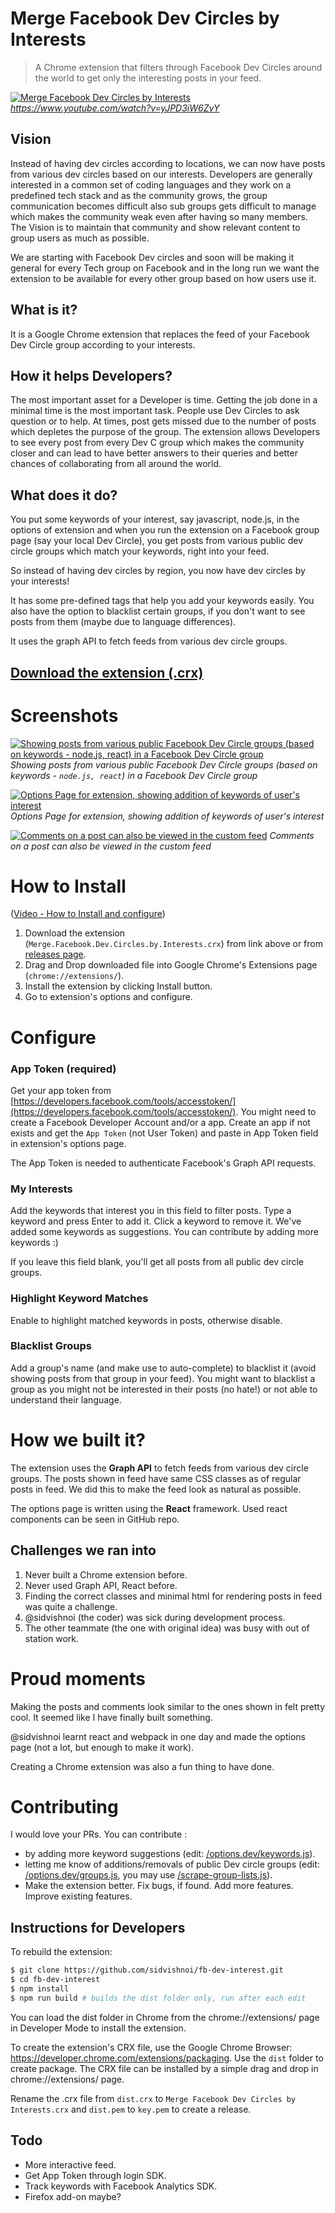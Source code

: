 # Merge Facebook Dev Circles by Interests

> A Chrome extension that filters through Facebook Dev Circles around the world to get only the interesting posts in your feed.

[![Merge Facebook Dev Circles by Interests](https://i.imgur.com/evnMkm8.jpg)](https://www.youtube.com/watch?v=yJPD3iW6ZvY)
*https://www.youtube.com/watch?v=yJPD3iW6ZvY*


## Vision

Instead of having dev circles according to locations, we can now have posts from various dev circles based on our interests.
Developers are generally interested in a common set of coding languages and they work on a predefined tech stack and as the community grows, the group communication becomes difficult also sub groups gets difficult to manage which makes the community weak even after having so many members. The Vision is to maintain that community and show relevant content to group users as much as possible.

We are starting with Facebook Dev circles and soon will be making it general for every Tech group on Facebook and in the long run we want the extension to be available for every other group based on how users use it.


## What is it?

It is a Google Chrome extension that replaces the feed of your Facebook Dev Circle group according to your interests.


## How it helps Developers?

The most important asset for a Developer is time. Getting the job done in a minimal time is the most important task. People use Dev Circles to ask question or to help. At times, post gets missed due to the number of posts which depletes the purpose of the group. 
The extension allows Developers to see every post from every Dev C group which makes the community closer and can lead to have better answers to their queries and better chances of collaborating from all around the world.


## What does it do?

You put some keywords of your interest, say javascript, node.js, in the options of extension and when you run the extension on a Facebook group page (say your local Dev Circle), you get posts from various public dev circle groups which match your keywords, right into your feed.

So instead of having dev circles by region, you now have dev circles by your interests!

It has some pre-defined tags that help you add your keywords easily. You also have the option to blacklist certain groups, if you don't want to see posts from them (maybe due to language differences).

It uses the graph API to fetch feeds from various dev circle groups.

## [Download the extension (.crx)](https://github.com/sidvishnoi/fb-dev-interest/releases/download/v1.2/Merge.Facebook.Dev.Circles.by.Interests.crx)


# Screenshots

[![Showing posts from various public Facebook Dev Circle groups (based on keywords - node.js, react) in a Facebook Dev Circle group](https://i.imgur.com/4zV6eHj.png)](https://i.imgur.com/4zV6eHj.png)
*Showing posts from various public Facebook Dev Circle groups (based on keywords - `node.js, react`) in a Facebook Dev Circle group*

[![Options Page for extension, showing addition of keywords of user's interest](https://i.imgur.com/PnJvc6I.png)](https://i.imgur.com/PnJvc6I.png)
*Options Page for extension, showing addition of keywords of user's interest*

[![Comments on a post can also be viewed in the custom feed](https://i.imgur.com/Ttzscqy.png)](https://i.imgur.com/Ttzscqy.png)
*Comments on a post can also be viewed in the custom feed*


# How to Install

([Video - How to Install and configure](https://www.youtube.com/watch?v=A-LR6KWdAsM))

1. Download the extension (`Merge.Facebook.Dev.Circles.by.Interests.crx`) from link above or from [releases page](https://github.com/sidvishnoi/fb-dev-interest/releases).
2. Drag and Drop downloaded file into Google Chrome's Extensions page (`chrome://extensions/`).
3. Install the extension by clicking Install button.
4. Go to extension's options and configure.

# Configure

### App Token (required)

Get your app token from [https://developers.facebook.com/tools/accesstoken/](https://developers.facebook.com/tools/accesstoken/). You might need to create a Facebook Developer Account and/or a app. Create an app if not exists and get the `App Token` (not User Token) and paste in App Token field in extension's options page.

The App Token is needed to authenticate Facebook's Graph API requests.

### My Interests

Add the keywords that interest you in this field to filter posts. Type a keyword and press Enter to add it. Click a keyword to remove it. We've added some keywords as suggestions. You can contribute by adding more keywords :)

If you leave this field blank, you'll get all posts from all public dev circle groups.

### Highlight Keyword Matches

Enable to highlight matched keywords in posts, otherwise disable.

### Blacklist Groups

Add a group's name (and make use to auto-complete) to blacklist it (avoid showing posts from that group in your feed). You might want to blacklist a group as you might not be interested in their posts (no hate!) or not able to understand their language.

# How we built it?

The extension uses the **Graph API** to fetch feeds from various dev circle groups. The posts shown in feed have same CSS classes as of regular posts in feed. We did this to make the feed look as natural as possible.

The options page is written using the **React** framework. Used react components can be seen in GitHub repo.

## Challenges we ran into

1. Never built a Chrome extension before.
2. Never used Graph API, React before.
3. Finding the correct classes and minimal html for rendering posts in feed was quite a challenge.
4. @sidvishnoi (the coder) was sick during development process.
5. The other teammate (the one with original idea) was busy with out of station work.

# Proud moments

Making the posts and comments look similar to the ones shown in felt pretty cool. It seemed like I have finally built something.

@sidvishnoi learnt react and webpack in one day and made the options page (not a lot, but enough to make it work).

Creating a Chrome extension was also a fun thing to have done.

# Contributing

I would love your PRs. You can contribute :

- by adding more keyword suggestions (edit: [/options.dev/keywords.js](/options.dev/keywords.js)).
- letting me know of additions/removals of public Dev circle groups (edit: [/options.dev/groups.js](/options.dev/groups.js), you may use [/scrape-group-lists.js](/scrape-group-lists.js)).
- Make the extension better. Fix bugs, if found. Add more features. Improve existing features.

## Instructions for Developers

To rebuild the extension:
``` bash
$ git clone https://github.com/sidvishnoi/fb-dev-interest.git
$ cd fb-dev-interest
$ npm install
$ npm run build # builds the dist folder only, run after each edit
```

You can load the dist folder in Chrome from the chrome://extensions/ page in Developer Mode to install the extension.

To create the extension's CRX file, use the Google Chrome Browser: https://developer.chrome.com/extensions/packaging. Use the `dist` folder to create package.
The CRX file can be installed by a simple drag and drop in chrome://extensions/ page.

Rename the .crx file from `dist.crx` to `Merge Facebook Dev Circles by Interests.crx` and `dist.pem` to `key.pem` to create a release.

## Todo

- More interactive feed.
- Get App Token through login SDK.
- Track keywords with Facebook Analytics SDK.
- Firefox add-on maybe?
